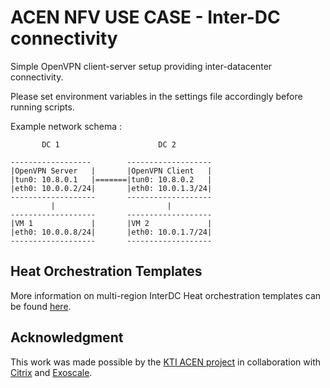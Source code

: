 # ACEN NFV USE CASE - Inter-DC connectivity

Simple OpenVPN client-server setup providing inter-datacenter connectivity.

Please set environment variables in the settings file accordingly before running scripts.

Example network schema :

           DC 1                      DC 2

    ------------------        -------------------
    |OpenVPN Server   |       |OpenVPN Client   |
    |tun0: 10.8.0.1   |=======|tun0: 10.8.0.2   |
    |eth0: 10.0.0.2/24|       |eth0: 10.0.1.3/24|
    -------------------       -------------------
             |                         |
    -------------------       -------------------
    |VM 1             |       |VM 2             |
    |eth0: 10.0.0.8/24|       |eth0: 10.0.1.7/24|
    -------------------       -------------------

## Heat Orchestration Templates

More information on multi-region InterDC Heat orchestration templates can be found [here](https://github.com/icclab/acen-interdc/blob/master/Heat/README.md).

## Acknowledgment
This work was made possible by the [KTI ACEN project](http://blog.zhaw.ch/icclab/acen-begins/) in collaboration with [Citrix](https://www.citrix.com/) and [Exoscale](https://www.exoscale.ch/).
